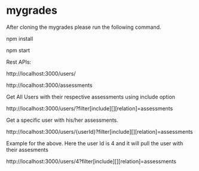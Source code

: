 # mygrades

After cloning the mygrades please run the following command.

npm install

npm start

Rest APIs:

http://localhost:3000/users/ 

http://localhost:3000/assessments

Get All Users with their respective assessments using include option

http://localhost:3000/users/?filter[include][][relation]=assessments


Get a specific user with his/her assessments.

http://localhost:3000/users/{userId}?filter[include][][relation]=assessments


Example for the above. Here the user Id is 4 and it will pull the user with their assesments

http://localhost:3000/users/4?filter[include][][relation]=assessments




